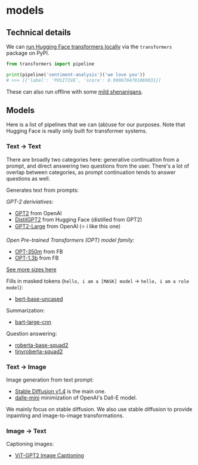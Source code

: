 # models

## Technical details

We can [run Hugging Face transformers
locally](https://huggingface.co/docs/transformers/installation) via the
`transformers` package on PyPI.

```python
from transformers import pipeline

print(pipeline('sentiment-analysis')('we love you'))
# >>> [{'label': 'POSITIVE', 'score': 0.9998704791069031}]
```

These can also run offline with some [mild
shenanigans](https://huggingface.co/docs/transformers/installation#offline-mode).

## Models

Here is a list of pipelines that we can (ab)use for our purposes. Note that
Hugging Face is really only built for transformer systems.

### Text → Text

There are broadly two categories here: generative continuation from a prompt,
and direct answering two questions from the user. There's a lot of overlap
between categories, as prompt continuation tends to answer questions as well.

Generates text from prompts:

_GPT-2 deriviatives:_

- [GPT2](https://huggingface.co/gpt2) from OpenAI
- [DistilGPT2](https://huggingface.co/distilgpt2) from Hugging Face (distilled from GPT2)
- [GPT2-Large](https://huggingface.co/gpt2-large) from OpenAI (⭐️ i like this one)

_Open Pre-trained Transformers (OPT) model family:_

- [OPT-350m](https://huggingface.co/facebook/opt-350m) from FB
- [OPT-1.3b](https://huggingface.co/facebook/opt-1.3b) from FB

[See more sizes here](https://huggingface.co/models?arxiv=arxiv:2205.01068)

Fills in masked tokens (`hello, i am a [MASK] model` → `hello, i am a role model`):

- [bert-base-uncased](https://huggingface.co/bert-base-uncased)

Summarization:

- [bart-large-cnn](https://huggingface.co/facebook/bart-large-cnn)

Question answering:

- [roberta-base-squad2](https://huggingface.co/deepset/roberta-base-squad2)
- [tinyroberta-squad2](https://huggingface.co/deepset/tinyroberta-squad2)


### Text → Image

Image generation from text prompt:

- [Stable Diffusion v1.4](https://huggingface.co/CompVis/stable-diffusion-v1-4) is the main one.
- [dalle-mini](https://huggingface.co/dalle-mini/dalle-mini) minimization of OpenAI's Dall-E model.

We mainly focus on stable diffusion. We also use stable diffusion to provide inpainting and image-to-image transformations.

### Image → Text

Captioning images:

- [ViT-GPT2 Image Captioning](https://huggingface.co/nlpconnect/vit-gpt2-image-captioning)
